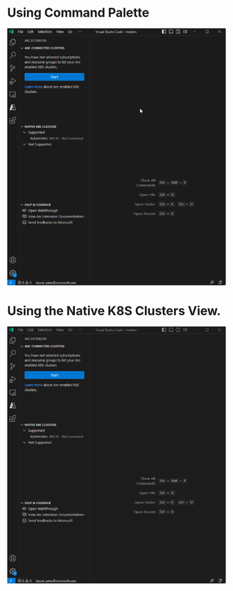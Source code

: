 
# Using Command Palette
<img src=".\provisionCmd.gif" alt="alt text" width="600">

<br/>

# Using the Native K8S Clusters View.
<img src=".\provisionUi.gif" alt="alt text" width="600">

<br/>
